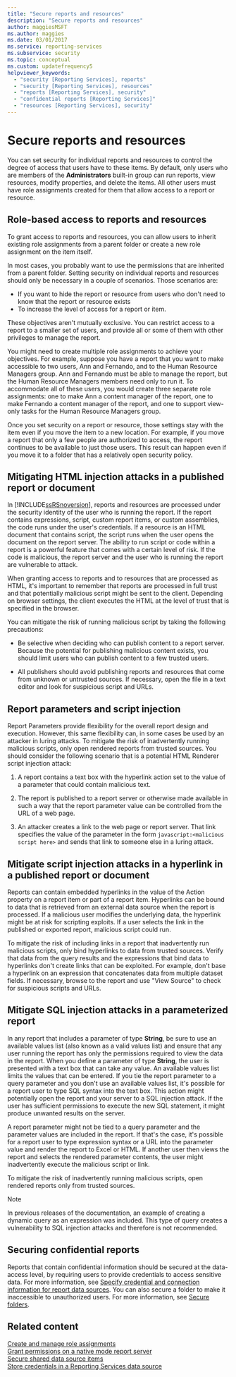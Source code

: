 ```yaml
---
title: "Secure reports and resources"
description: "Secure reports and resources"
author: maggiesMSFT
ms.author: maggies
ms.date: 03/01/2017
ms.service: reporting-services
ms.subservice: security
ms.topic: conceptual
ms.custom: updatefrequency5
helpviewer_keywords:
  - "security [Reporting Services], reports"
  - "security [Reporting Services], resources"
  - "reports [Reporting Services], security"
  - "confidential reports [Reporting Services]"
  - "resources [Reporting Services], security"
---
```

# Secure reports and resources
  You can set security for individual reports and resources to control the degree of access that users have to these items. By default, only users who are members of the **Administrators** built-in group can run reports, view resources, modify properties, and delete the items. All other users must have role assignments created for them that allow access to a report or resource.  
  
## Role-based access to reports and resources  
 To grant access to reports and resources, you can allow users to inherit existing role assignments from a parent folder or create a new role assignment on the item itself.  
  
 In most cases, you probably want to use the permissions that are inherited from a parent folder. Setting security on individual reports and resources should only be necessary in a couple of scenarios. Those scenarios are:

 - If you want to hide the report or resource from users who don't need to know that the report or resource exists
 - To increase the level of access for a report or item. 

 These objectives aren't mutually exclusive. You can restrict access to a report to a smaller set of users, and provide all or some of them with other privileges to manage the report.  
  
 You might need to create multiple role assignments to achieve your objectives. For example, suppose you have a report that you want to make accessible to two users, Ann and Fernando, and to the Human Resource Managers group. Ann and Fernando must be able to manage the report, but the Human Resource Managers members need only to run it. To accommodate all of these users, you would create three separate role assignments: one to make Ann a content manager of the report, one to make Fernando a content manager of the report, and one to support view-only tasks for the Human Resource Managers group.  
  
 Once you set security on a report or resource, those settings stay with the item even if you move the item to a new location. For example, if you move a report that only a few people are authorized to access, the report continues to be available to just those users. This result can happen even if you move it to a folder that has a relatively open security policy.  
  
## Mitigating HTML injection attacks in a published report or document  
 In [!INCLUDE[ssRSnoversion](../../includes/ssrsnoversion-md.md)], reports and resources are processed under the security identity of the user who is running the report. If the report contains expressions, script, custom report items, or custom assemblies, the code runs under the user's credentials. If a resource is an HTML document that contains script, the script runs when the user opens the document on the report server. The ability to run script or code within a report is a powerful feature that comes with a certain level of risk. If the code is malicious, the report server and the user who is running the report are vulnerable to attack.  
  
 When granting access to reports and to resources that are processed as HTML, it's important to remember that reports are processed in full trust and that potentially malicious script might be sent to the client. Depending on browser settings, the client executes the HTML at the level of trust that is specified in the browser.  
  
 You can mitigate the risk of running malicious script by taking the following precautions:  
  
-   Be selective when deciding who can publish content to a report server. Because the potential for publishing malicious content exists, you should limit users who can publish content to a few trusted users.  
  
-   All publishers should avoid publishing reports and resources that come from unknown or untrusted sources. If necessary, open the file in a text editor and look for suspicious script and URLs.  
  
## Report parameters and script injection  
 Report Parameters provide flexibility for the overall report design and execution. However, this same flexibility can, in some cases be used by an attacker in luring attacks. To mitigate the risk of inadvertently running malicious scripts, only open rendered reports from trusted sources. You should consider the following scenario that is a potential HTML Renderer script injection attack:  
  
1.  A report contains a text box with the hyperlink action set to the value of a parameter that could contain malicious text.  
  
2.  The report is published to a report server or otherwise made available in such a way that the report parameter value can be controlled from the URL of a web page.  
  
3.  An attacker creates a link to the web page or report server. That link specifies the value of the parameter in the form `javascript:<malicious script here>` and sends that link to someone else in a luring attack.  
  
## Mitigate script injection attacks in a hyperlink in a published report or document  
 Reports can contain embedded hyperlinks in the value of the Action property on a report item or part of a report item. Hyperlinks can be bound to data that is retrieved from an external data source when the report is processed. If a malicious user modifies the underlying data, the hyperlink might be at risk for scripting exploits. If a user selects the link in the published or exported report, malicious script could run.  
  
 To mitigate the risk of including links in a report that inadvertently run malicious scripts, only bind hyperlinks to data from trusted sources. Verify that data from the query results and the expressions that bind data to hyperlinks don't create links that can be exploited. For example, don't base a hyperlink on an expression that concatenates data from multiple dataset fields. If necessary, browse to the report and use "View Source" to check for suspicious scripts and URLs.  
  
## Mitigate SQL injection attacks in a parameterized report  
 In any report that includes a parameter of type **String**, be sure to use an available values list (also known as a valid values list) and ensure that any user running the report has only the permissions required to view the data in the report. When you define a parameter of type **String**, the user is presented with a text box that can take any value. An available values list limits the values that can be entered. If you tie the report parameter to a query parameter and you don't use an available values list, it's possible for a report user to type SQL syntax into the text box. This action might potentially open the report and your server to a SQL injection attack. If the user has sufficient permissions to execute the new SQL statement, it might produce unwanted results on the server.  
  
 A report parameter might not be tied to a query parameter and the parameter values are included in the report. If that's the case, it's possible for a report user to type expression syntax or a URL into the parameter value and render the report to Excel or HTML. If another user then views the report and selects the rendered parameter contents, the user might inadvertently execute the malicious script or link.  
  
 To mitigate the risk of inadvertently running malicious scripts, open rendered reports only from trusted sources.  
  
> [!NOTE]  
>  In previous releases of the documentation, an example of creating a dynamic query as an expression was included. This type of query creates a vulnerability to SQL injection attacks and therefore is not recommended.  
  
## Securing confidential reports  
 Reports that contain confidential information should be secured at the data-access level, by requiring users to provide credentials to access sensitive data. For more information, see [Specify credential and connection information for report data sources](../../reporting-services/report-data/specify-credential-and-connection-information-for-report-data-sources.md). You can also secure a folder to make it inaccessible to unauthorized users. For more information, see [Secure folders](../../reporting-services/security/secure-folders.md).  
  
## Related content
 [Create and manage role assignments](../../reporting-services/security/create-and-manage-role-assignments.md)   
 [Grant permissions on a native mode report server](../../reporting-services/security/granting-permissions-on-a-native-mode-report-server.md)   
 [Secure shared data source items](../../reporting-services/security/secure-shared-data-source-items.md)   
 [Store credentials in a Reporting Services data source](../../reporting-services/report-data/store-credentials-in-a-reporting-services-data-source.md)  
  
  
